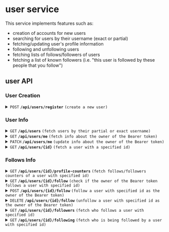 # user service

This service implements features such as:

* creation of accounts for new users
* searching for users by their username (exact or partial)
* fetching/updating user's profile information
* following and unfollowing users
* fetching lists of follows/followers of users
* fetching a list of known followers (i.e. "this user is followed by these people that you follow")

## user API

### User Creation 

<details>
<summary><code>POST</code> <code><b>/api/users/register</b></code> <code>(create a new user)</code></summary>

##### Required OAuth2 Scopes

N/A

##### Query Parameters

N/A

##### Body 

```json
{
  "username":"testuser",
  "email":"testuser@gmail.com",
  "password":"Testpassword123;",
  "password2":"Testpassword123;"
}
```

Requirements:

* username should be between 1 and 30 characters long, consisting of [a-zA-Z0-9] characters
* password should be between 8 and 64 characters long, consisting of at least one a-z, one A-Z, one 0-9, and one special character from the [owasp list](https://owasp.org/www-community/password-special-characters)
* username cannot be taken
* passwords have to match

##### Example Responses

| Http Code | Response                                                             | Reason                        |
|-----------|----------------------------------------------------------------------|-------------------------------|
| `200`     | `{"uuid":"9e47825a-4a34-46d8-b191-fa981d0714cb"}`                    | Body of the request is valid  |
| `422`     | `{"messages":["Payload with new user data not provided"]}`           | Body of the request was empty |
| `422`     | `{"messages":["Passwords do not match"]}`                            | Passwords do not match        |
| `422`     | `{"messages":["User with username testuser already exists"]}`        | Username is already taken     |
| `422`     | `{"messages":["Email is not valid"]}`                                | Email failed validation       |
| `422`     | `{"messages":["Email is required"]}`                                 | Email field is missing        |
| `422`     | `{"messages":["Username is not valid"]}`                             | Username failed validation    |
| `422`     | `{"messages":["Password does not satisfy complexity requirements"]}` | User's password is too simple |

</details>

### User Info

<details>
<summary><code>GET</code> <code><b>/api/users</b></code> <code>(fetch users by their partial or exact username)</code></summary>

##### Required OAuth2 Scopes

N/A

##### Query Parameters

| Name              | Type                                                     | Data type | Description                                               |
|-------------------|----------------------------------------------------------|-----------|-----------------------------------------------------------|
| username_contains | required (but mutually exclusive with username_exact)    | text      | Partial phrase which has to occur in every found username |
| username_exact    | required (but mutually exclusive with username_contains) | text      | Exact username to find                                    |
| page              | optional                                                 | integer   | Number of the page to fetch                               |

##### Body

N/A

##### Example Responses

| Http Code | Response                                                                                                                                                    | Reason                                   |
|-----------|-------------------------------------------------------------------------------------------------------------------------------------------------------------|------------------------------------------|
| `200`     | page containing `{"content":[{"id":"188967d5-d165-4de4-bc60-cba0910bd5de","username":"testuser","displayedName":"testuser","aviUrl":"","description":""}]}` | Request valid                            |
| `400`     | `{"messages":["either 'username_contains' or 'username_exact' request param is required"]}`                                                                 | Neither request parameter provided       |
| `400`     | `{"messages":["only one of 'username_contains' or 'username_exact' request params can be provided at a time"]}`                                             | Both request parameters provided at once |

</details>

<details>
<summary><code>GET</code> <code><b>/api/users/me</b></code> <code>(fetch info about the owner of the Bearer token)</code></summary>

##### Required OAuth2 Scopes

* user.read

##### Query Parameters

N/A

##### Body

N/A

##### Example Responses

| Http Code | Response                                                                                                                      | Reason                                                 |
|-----------|-------------------------------------------------------------------------------------------------------------------------------|--------------------------------------------------------|
| `200`     | `{"id":"188967d5-d165-4de4-bc60-cba0910bd5de","username":"testuser","displayedName":"testuser","aviUrl":"","description":""}` | Request valid                                          |
| `404`     | `{"messages":["User with id 188967d5-d165-4de4-bc60-cba0910bd5df could not be found"]}`                                       | User does not exists                                   |
| `401`     |                                                                                                                               | Bearer token not provided or lacks the required scopes |


</details>

<details>
<summary><code>PATCH</code> <code><b>/api/users/me</b></code> <code>(update info about the owner of the Bearer token)</code></summary>

##### Required OAuth2 Scopes

* user.read
* user.write

##### Query Parameters

N/A

##### Body

```json
{
  "displayedName": "new displayed name",
  "aviUrl": "http://example.com",
  "description": "new description"
}
```

Requirements:

* displayedName is optional, when provided cannot be longer than 40 characters
* aviUrl is optional, when provided cannot be longer than 200 characters
* description is optional, when provided cannot be longer than 300 characters

##### Example Responses

| Http Code | Response                                                                                                                       | Reason                                                 |
|-----------|--------------------------------------------------------------------------------------------------------------------------------|--------------------------------------------------------|
| `200`     | `{"id":"188967d5-d165-4de4-bc60-cba0910bd5de","username":"testuser","displayedName":"some name","aviUrl":"","description":""}` | Update successful                                      |
| `422`     | `{"messages":["Field 'displayedName' cannot be longer than 40 characters"]}`                                                   | Field 'displayedName' invalid                          |
| `422`     | `{"messages":["Field 'aviUrl' cannot be longer than 200 characters"]}`                                                         | Field 'aviUrl' invalid                                 |
| `422`     | `{"messages":["Field 'description' cannot be longer than 300 characters"]}`                                                    | Field 'description' invalid                            |
| `404`     | `{"messages":["User with id 188967d5-d165-4de4-bc60-cba0910bd5df could not be found"]}`                                        | User does not exists                                   |
| `401`     |                                                                                                                                | Bearer token not provided or lacks the required scopes |

</details>

<details>
<summary><code>GET</code> <code><b>/api/users/{id}</b></code> <code>(fetch a user with a specified id)</code></summary>

##### Required OAuth2 Scopes

* user.read

##### Query Parameters

N/A

##### Body

N/A

##### Example Responses

| Http Code | Response                                                                                                              | Reason                                                 |
|-----------|-----------------------------------------------------------------------------------------------------------------------|--------------------------------------------------------|
| `200`     | `{"id":"188967d5-d165-4de4-bc60-cba0910bd5de","username":"testuser","displayedName":"","aviUrl":"","description":""}` | User exists                                            |
| `404`     | `{"messages":["User with id 188967d5-d165-4de4-bc60-cba0910bd5df could not be found"]}`                               | User does not exists                                   |
| `401`     |                                                                                                                       | Bearer token not provided or lacks the required scopes |

</details>

### Follows Info

<details>
<summary><code>GET</code> <code><b>/api/users/{id}/profile-counters</b></code> <code>(fetch follows/followers counters of a user with specified id)</code></summary>

##### Required OAuth2 Scopes

* user.read
* follow.read

##### Query Parameters

N/A

##### Body

N/A

##### Example Responses

| Http Code | Response                                                                                | Reason                                                 |
|-----------|-----------------------------------------------------------------------------------------|--------------------------------------------------------|
| `200`     | `{"following": 0, "followers": 0 }`                                                     | Request valid                                          |
| `404`     | `{"messages":["User with id 188967d5-d165-4de4-bc60-cba0910bd5df could not be found"]}` | User does not exists                                   |
| `401`     |                                                                                         | Bearer token not provided or lacks the required scopes |

</details>

<details>
<summary><code>GET</code> <code><b>/api/users/{id}/follow</b></code> <code>(check if the owner of the Bearer token follows a user with specified id)</code></summary>

##### Required OAuth2 Scopes

* user.read
* follow.read

##### Query Parameters

N/A

##### Body

N/A

##### Example Responses

| Http Code | Response                                                                                | Reason                                                 |
|-----------|-----------------------------------------------------------------------------------------|--------------------------------------------------------|
| `200`     | `{"follows": false }`                                                                   | Request valid                                          |
| `404`     | `{"messages":["User with id 188967d5-d165-4de4-bc60-cba0910bd5df could not be found"]}` | User does not exists                                   |
| `401`     |                                                                                         | Bearer token not provided or lacks the required scopes |

</details>

<details>
<summary><code>POST</code> <code><b>/api/users/{id}/follow</b></code> <code>(follow a user with specified id as the owner of the Bearer token)</code></summary>

##### Required OAuth2 Scopes

* user.read
* follow.read
* follow.write

##### Query Parameters

N/A

##### Body

N/A

##### Example Responses

| Http Code | Response                                                                                | Reason                                                 |
|-----------|-----------------------------------------------------------------------------------------|--------------------------------------------------------|
| `200`     | `{"follows": true }`                                                                    | Request valid                                          |
| `404`     | `{"messages":["User with id 188967d5-d165-4de4-bc60-cba0910bd5df could not be found"]}` | User does not exists                                   |
| `401`     |                                                                                         | Bearer token not provided or lacks the required scopes |

</details>

<details>
<summary><code>DELETE</code> <code><b>/api/users/{id}/follow</b></code> <code>(unfollow a user with specified id as the owner of the Bearer token)</code></summary>

##### Required OAuth2 Scopes

* user.read
* follow.read
* follow.write

##### Query Parameters

N/A

##### Body

N/A

##### Example Responses

| Http Code | Response              | Reason                                                 |
|-----------|-----------------------|--------------------------------------------------------|
| `200`     | `{"follows": false }` | Request valid                                          |
| `401`     |                       | Bearer token not provided or lacks the required scopes |

</details>

<details>
<summary><code>GET</code> <code><b>/api/users/{id}/followers</b></code> <code>(fetch who follows a user with specified id)</code></summary>

##### Required OAuth2 Scopes

* user.read
* follow.read

##### Query Parameters

| Name  | Type     | Data type | Description                                                                                                                                                                    |
|-------|----------|-----------|--------------------------------------------------------------------------------------------------------------------------------------------------------------------------------|
| known | optional | boolean   | Whether only followers who are known to the owner of the Bearer token should be fetched, i.e. "fetch only users who are following some user, and are also being followed by me |
| page  | optional | integer   | Number of the page to fetch                                                                                                                                                    |
##### Body

N/A

##### Example Responses

| Http Code | Response                                                                                                                                                    | Reason                                                 |
|-----------|-------------------------------------------------------------------------------------------------------------------------------------------------------------|--------------------------------------------------------|
| `200`     | page containing `{"content":[{"id":"188967d5-d165-4de4-bc60-cba0910bd5de","username":"testuser","displayedName":"testuser","aviUrl":"","description":""}]}` | Request valid                                          |
| `404`     | `{"messages":["User with id 188967d5-d165-4de4-bc60-cba0910bd5df could not be found"]}`                                                                     | User does not exists                                   |
| `401`     |                                                                                                                                                             | Bearer token not provided or lacks the required scopes |

</details>

<details>
<summary><code>GET</code> <code><b>/api/users/{id}/following</b></code> <code>(fetch who is being followed by a user with specified id)</code></summary>

##### Required OAuth2 Scopes

* user.read
* follow.read

##### Query Parameters

| Name | Type     | Data type | Description                 |
|------|----------|-----------|-----------------------------|
| page | optional | integer   | Number of the page to fetch |

##### Body

N/A

##### Example Responses

| Http Code | Response                                                                                                                                                    | Reason                                                 |
|-----------|-------------------------------------------------------------------------------------------------------------------------------------------------------------|--------------------------------------------------------|
| `200`     | page containing `{"content":[{"id":"188967d5-d165-4de4-bc60-cba0910bd5de","username":"testuser","displayedName":"testuser","aviUrl":"","description":""}]}` | Request valid                                          |
| `404`     | `{"messages":["User with id 188967d5-d165-4de4-bc60-cba0910bd5df could not be found"]}`                                                                     | User does not exists                                   |
| `401`     |                                                                                                                                                             | Bearer token not provided or lacks the required scopes |

</details>